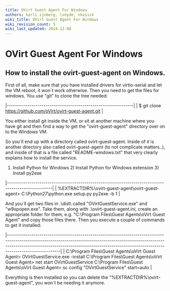 ```yaml
---
title: OVirt Guest Agent For Windows
authors: karli.sjoberg, lveyde, nkesick
wiki_title: OVirt Guest Agent For Windows
wiki_revision_count: 5
wiki_last_updated: 2014-12-08
---
```


# OVirt Guest Agent For Windows

## How to install the ovirt-guest-agent on Windows.

First of all, make sure that you have installed drivers for virtio-serial and let the VM reboot, it won´t work otherwise. Then you need to get the files for windows. You use "git" to clone the tree needed:

|--------------------------------------------------------------|
| $ git clone <https://github.com/oVirt/ovirt-guest-agent.git> |

You either install git inside the VM, or sit at another machine where you have git and then find a way to get the "ovirt-guest-agent" directory over on to the Windows VM.

So you´ll end up with a directory called ovirt-guest-agent. Inside of it is another directory also called ovirt-guest-agent (to not complicate matters..), and inside of that is a file called "README-windows.txt" that very clearly explains how to install the service.

1) Install Python for Windows 2) Install Python for Windows extension 3) Install py2exe

|----------------------------------------------------------------------------------------------------|
| %EXTRACTDIR%\\ovirt-guest-agent\\ovirt-guest-agent> C:\\Python27\\python.exe setup.py py2exe -b 1 |

And you´ll get two files in .\\dist\\ called "OVirtGuestService.exe" and "w9xpopen.exe". Take them, along with .\\ovirt-guest-agent.ini, create an appropriate folder for them, e.g. "C:\\Program Files\\Guest Agents\\oVirt Guest Agent" and copy those files there. Then you execute a couple of commands to get it installed:

|--------------------------------------------------------------------------------------------------------------------------------------------------------------------------------------------------------------------------------------------------------------------|
| C:\\Program Files\\Guest Agents\\oVirt Guest Agent> OVirtGuestService.exe -install C:\\Program Files\\Guest Agents\\oVirt Guest Agent> net start OVirtGuestService C:\\Program Files\\Guest Agents\\oVirt Guest Agent> sc config "OVirtGuestService" start=auto |

Everything is then installed so you can delete the "%EXTRACTDIR%\\ovirt-guest-agent", you won´t be needing it anymore.
